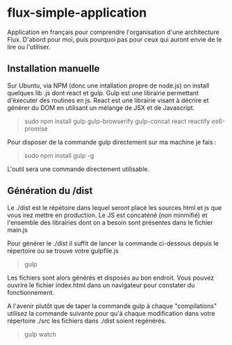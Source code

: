 # flux-simple-application

Application en français pour comprendre l'organisation d'une architecture Flux.
D'abord pour moi, puis pourquoi pas pour ceux qui auront envie de le lire ou l'utiliser.

## Installation manuelle

Sur Ubuntu, via NPM (donc une intallation propre de node.js) on install quelques lib .js dont react et gulp. Gulp est une librairie permettant d'éxecuter des routines en js.
React est une librairie visant à décrire et générer du DOM en utilisant un mélange de JSX et de Javascript.

> sudo npm install gulp gulp-browserify gulp-concat react reactify es6-promise


Pour disposer de la commande gulp directement sur ma machine je fais :

> sudo npm install gulp -g

L'outil sera une commande directement utilisable.

## Génération du /dist

Le ./dist est le répétoire dans lequel seront placé les sources html et js que vous irez mettre en production. Le JS est concaténé (non minmifié) et l'ensemble des librairies dont on a besoin sont présentes dans le fichier main.js

Pour générer le ./dist il suffit de lancer la commande ci-dessous depuis le répertoire ou se trouve votre gulpfile.js

> gulp

Les fichiers sont alors générés et disposés au bon endroit. Vous pouvez ouvrire le fichier index.html dans un navigateur pour constater du fonctionnement.

A l'avenir plutôt que de taper la commande gulp à chaque "compilations" utilisez la commande suivante pour qu'à chaque modification dans votre répertoire ./src les fichiers dans ./dist soient regénérés.

> gulp watch
